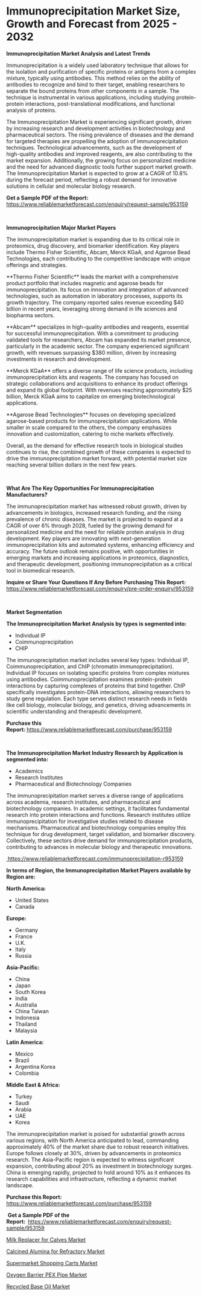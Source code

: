 <p><h1>Immunoprecipitation Market Size, Growth and Forecast from 2025 - 2032</h1></p><p><strong>Immunoprecipitation Market Analysis and Latest Trends</strong></p>
<p><p>Immunoprecipitation is a widely used laboratory technique that allows for the isolation and purification of specific proteins or antigens from a complex mixture, typically using antibodies. This method relies on the ability of antibodies to recognize and bind to their target, enabling researchers to separate the bound proteins from other components in a sample. The technique is instrumental in various applications, including studying protein-protein interactions, post-translational modifications, and functional analysis of proteins.</p><p>The Immunoprecipitation Market is experiencing significant growth, driven by increasing research and development activities in biotechnology and pharmaceutical sectors. The rising prevalence of diseases and the demand for targeted therapies are propelling the adoption of immunoprecipitation techniques. Technological advancements, such as the development of high-quality antibodies and improved reagents, are also contributing to the market expansion. Additionally, the growing focus on personalized medicine and the need for advanced diagnostic tools further support market growth. The Immunoprecipitation Market is expected to grow at a CAGR of 10.8% during the forecast period, reflecting a robust demand for innovative solutions in cellular and molecular biology research.</p></p>
<p><strong>Get a Sample PDF of the Report:&nbsp;</strong> <a href="https://www.reliablemarketforecast.com/enquiry/request-sample/953159?utm_campaign=1108&utm_medium=2&utm_source=Github&utm_content=ia&utm_term=06032025&utm_id=immunoprecipitation">https://www.reliablemarketforecast.com/enquiry/request-sample/953159</a></p>
<p>&nbsp;</p>
<p><strong>Immunoprecipitation Major Market Players</strong></p>
<p><p>The immunoprecipitation market is expanding due to its critical role in proteomics, drug discovery, and biomarker identification. Key players include Thermo Fisher Scientific, Abcam, Merck KGaA, and Agarose Bead Technologies, each contributing to the competitive landscape with unique offerings and strategies.</p><p>**Thermo Fisher Scientific** leads the market with a comprehensive product portfolio that includes magnetic and agarose beads for immunoprecipitation. Its focus on innovation and integration of advanced technologies, such as automation in laboratory processes, supports its growth trajectory. The company reported sales revenue exceeding $40 billion in recent years, leveraging strong demand in life sciences and biopharma sectors.</p><p>**Abcam** specializes in high-quality antibodies and reagents, essential for successful immunoprecipitation. With a commitment to producing validated tools for researchers, Abcam has expanded its market presence, particularly in the academic sector. The company experienced significant growth, with revenues surpassing $380 million, driven by increasing investments in research and development.</p><p>**Merck KGaA** offers a diverse range of life science products, including immunoprecipitation kits and reagents. The company has focused on strategic collaborations and acquisitions to enhance its product offerings and expand its global footprint. With revenues reaching approximately $25 billion, Merck KGaA aims to capitalize on emerging biotechnological applications.</p><p>**Agarose Bead Technologies** focuses on developing specialized agarose-based products for immunoprecipitation applications. While smaller in scale compared to the others, the company emphasizes innovation and customization, catering to niche markets effectively.</p><p>Overall, as the demand for effective research tools in biological studies continues to rise, the combined growth of these companies is expected to drive the immunoprecipitation market forward, with potential market size reaching several billion dollars in the next few years.</p></p>
<p>&nbsp;</p>
<p><strong>What Are The Key Opportunities For Immunoprecipitation Manufacturers?</strong></p>
<p><p>The immunoprecipitation market has witnessed robust growth, driven by advancements in biologics, increased research funding, and the rising prevalence of chronic diseases. The market is projected to expand at a CAGR of over 6% through 2028, fueled by the growing demand for personalized medicine and the need for reliable protein analysis in drug development. Key players are innovating with next-generation immunoprecipitation kits and automated systems, enhancing efficiency and accuracy. The future outlook remains positive, with opportunities in emerging markets and increasing applications in proteomics, diagnostics, and therapeutic development, positioning immunoprecipitation as a critical tool in biomedical research.</p></p>
<p><strong>Inquire or Share Your Questions If Any Before Purchasing This Report:</strong> <a href="https://www.reliablemarketforecast.com/enquiry/pre-order-enquiry/953159?utm_campaign=1108&utm_medium=2&utm_source=Github&utm_content=ia&utm_term=06032025&utm_id=immunoprecipitation">https://www.reliablemarketforecast.com/enquiry/pre-order-enquiry/953159</a></p>
<p>&nbsp;</p>
<p><strong>Market Segmentation</strong></p>
<p><strong>The Immunoprecipitation Market Analysis by types is segmented into:</strong></p>
<p><ul><li>Individual IP</li><li>Coimmunoprecipitation</li><li>CHIP</li></ul></p>
<p><p>The immunoprecipitation market includes several key types: Individual IP, Coimmunoprecipitation, and ChIP (chromatin immunoprecipitation). Individual IP focuses on isolating specific proteins from complex mixtures using antibodies. Coimmunoprecipitation examines protein-protein interactions by capturing complexes of proteins that bind together. ChIP specifically investigates protein-DNA interactions, allowing researchers to study gene regulation. Each type serves distinct research needs in fields like cell biology, molecular biology, and genetics, driving advancements in scientific understanding and therapeutic development.</p></p>
<p><strong>Purchase this Report:&nbsp;</strong><a href="https://www.reliablemarketforecast.com/purchase/953159?utm_campaign=1108&utm_medium=2&utm_source=Github&utm_content=ia&utm_term=06032025&utm_id=immunoprecipitation">https://www.reliablemarketforecast.com/purchase/953159</a></p>
<p>&nbsp;</p>
<p><strong>The Immunoprecipitation Market Industry Research by Application is segmented into:</strong></p>
<p><ul><li>Academics</li><li>Research Institutes</li><li>Pharmaceutical and Biotechnology Companies</li></ul></p>
<p><p>The immunoprecipitation market serves a diverse range of applications across academia, research institutes, and pharmaceutical and biotechnology companies. In academic settings, it facilitates fundamental research into protein interactions and functions. Research institutes utilize immunoprecipitation for investigative studies related to disease mechanisms. Pharmaceutical and biotechnology companies employ this technique for drug development, target validation, and biomarker discovery. Collectively, these sectors drive demand for immunoprecipitation products, contributing to advances in molecular biology and therapeutic innovations.</p></p>
<p><a href="https://www.reliablemarketforecast.com/immunoprecipitation-r953159?utm_campaign=1108&utm_medium=2&utm_source=Github&utm_content=ia&utm_term=06032025&utm_id=immunoprecipitation">&nbsp;https://www.reliablemarketforecast.com/immunoprecipitation-r953159</a></p>
<p><strong>In terms of Region, the Immunoprecipitation Market Players available by Region are:</strong></p>
<p>
    <p> <strong> North America: </strong>
        <ul>
            <li>United States</li>
            <li>Canada</li>
        </ul>
        </p> 
    <p> <strong> Europe: </strong>
        <ul>
            <li>Germany</li>
            <li>France</li>
            <li>U.K.</li>
            <li>Italy</li>
            <li>Russia</li>
        </ul>
        </p> 
    <p> <strong> Asia-Pacific: </strong>
        <ul>
            <li>China</li>
            <li>Japan</li>
            <li>South Korea</li>
            <li>India</li>
            <li>Australia</li>
            <li>China Taiwan</li>
            <li>Indonesia</li>
            <li>Thailand</li>
            <li>Malaysia</li>
        </ul>
        </p> 
    <p> <strong> Latin America: </strong>
        <ul>
            <li>Mexico</li>
            <li>Brazil</li>
            <li>Argentina Korea</li>
            <li>Colombia</li>
        </ul>
        </p> 
    <p> <strong> Middle East & Africa: </strong>
        <ul>
            <li>Turkey</li>
            <li>Saudi</li>
            <li>Arabia</li>
            <li>UAE</li>
            <li>Korea</li>
        </ul>
    </p>
    </p>
<p><p>The immunoprecipitation market is poised for substantial growth across various regions, with North America anticipated to lead, commanding approximately 40% of the market share due to robust research initiatives. Europe follows closely at 30%, driven by advancements in proteomics research. The Asia-Pacific region is expected to witness significant expansion, contributing about 20% as investment in biotechnology surges. China is emerging rapidly, projected to hold around 10% as it enhances its research capabilities and infrastructure, reflecting a dynamic market landscape.</p></p>
<p><strong>Purchase this Report: </strong><a href="https://www.reliablemarketforecast.com/purchase/953159?utm_campaign=1108&utm_medium=2&utm_source=Github&utm_content=ia&utm_term=06032025&utm_id=immunoprecipitation">https://www.reliablemarketforecast.com/purchase/953159</a></p>
<p>&nbsp;<strong>Get a Sample PDF of the Report:&nbsp;&nbsp;</strong><a href="https://www.reliablemarketforecast.com/enquiry/request-sample/953159?utm_campaign=1108&utm_medium=2&utm_source=Github&utm_content=ia&utm_term=06032025&utm_id=immunoprecipitation">https://www.reliablemarketforecast.com/enquiry/request-sample/953159</a></p>
<p><strong></strong></p>
<p><p><a href="https://github.com/hoppeellia6b/Market-Research-Report-List-1/blob/main/milk-replacer-for-calves-market.md?utm_campaign=1108&utm_medium=2&utm_source=Github&utm_content=ia&utm_term=06032025&utm_id=immunoprecipitation">Milk Replacer for Calves Market</a></p><p><a href="https://github.com/evraltandre36/Market-Research-Report-List-1/blob/main/calcined-alumina-for-refractory-market.md?utm_campaign=1108&utm_medium=2&utm_source=Github&utm_content=ia&utm_term=06032025&utm_id=immunoprecipitation">Calcined Alumina for Refractory Market</a></p><p><a href="https://github.com/kleyderoomes/Market-Research-Report-List-1/blob/main/supermarket-shopping-carts-market.md?utm_campaign=1108&utm_medium=2&utm_source=Github&utm_content=ia&utm_term=06032025&utm_id=immunoprecipitation">Supermarket Shopping Carts Market</a></p><p><a href="https://github.com/nedzazollo74/Market-Research-Report-List-1/blob/main/oxygen-barrier-pex-pipe-market.md?utm_campaign=1108&utm_medium=2&utm_source=Github&utm_content=ia&utm_term=06032025&utm_id=immunoprecipitation">Oxygen Barrier PEX Pipe Market</a></p><p><a href="https://github.com/bredevasil2q/Market-Research-Report-List-1/blob/main/recycled-base-oil-market.md?utm_campaign=1108&utm_medium=2&utm_source=Github&utm_content=ia&utm_term=06032025&utm_id=immunoprecipitation">Recycled Base Oil Market</a></p></p>